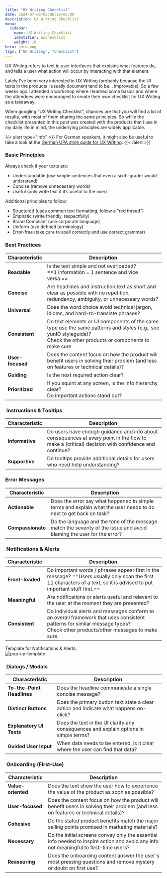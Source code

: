 ```yaml
---
title: "UX Writing Checklist"
date: 2024-07-05T08:06:25+06:00
description: UX Writing Checklist
menu:
  sidebar:
    name: UX Writing Checklist
    identifier: uxchecklist
    weight: 10
hero: hero.png
tags: ["UX Writing", "Checklist"]
---
```


UX Writing refers to text in user interfaces that explains what features do, and tells a user what action will occur by interacting with that element.

Lately I've been very interested in UX Writing (probably because the UI texts in the products I usually document tend to be... improvable). So a few weeks ago I attended a workshop where I learned some basics and where the attendees were encouraged to create their own checklist for UX Writing as a takeaway.

When googling "UX Writing Checklist", chances are that you will find a lot of results, with most of them sharing the same principles. So while the checklist presented in this post was created with the products that *I* use in my daily life in mind, the underlying principles are widely applicable.

{{< alert type="info" >}}
For German speakers, it might also be useful to take a look at the [German UPA style guide for UX Writing](https://germanupa.de/sites/default/files/2024-01/leitfaden_ux-writing_heuristiken_v1.01_0.pdf).
{{< /alert >}}

### Basic Principles 
Always check if your texts are:

- Understandable (use simple sentences that even a sixth-grader would understand)
- Concise (remove unnecessary words)
- Useful (only write text if it’s useful to the user)

Additional principles to follow:
- Structured (uses common text formatting, follow a "red thread")
- Emphatic (write friendly, respectfully)
- Brand Compliant (use corporate language)
- Uniform (use defined terminology)
- Error-free (take care to spell correctly and use correct grammar)

### Best Practices

|Characteristic|Description|
|---|---|
|**Readable**|Is the text simple and not overloaded?  <br>==1 information = 1 sentence and vice versa.==|
|**Concise**|Are headlines and instruction text as short and clear as possible with no repetition, redundancy, ambiguity, or unnecessary words?|
|**Universal**|Does the word choice avoid technical jargon, idioms, and hard-to-translate phrases?|
|**Consistent**|Do text elements or UI components of the same type use the same patterns and styles (e.g., see yunIO styleguide)?  <br>Check the other products or components to make sure.|
|**User-focused**|Does the content focus on how the product will benefit users in solving their problem (and less on features or technical details)?|
|**Guiding**|Is the next required action clear?|
|**Prioritized**|If you squint at any screen, is the info hierarchy clear?  <br>Do important actions stand out?|

###  Instructions & Tooltips

|Characteristic|Description|
|---|---|
|**Informative**|Do users have enough guidance and info about consequences at every point in the flow to make a (critical) decision with confidence and continue?|
|**Supportive**|Do tooltips provide additional details for users who need help understanding?|

### Error Messages

|Characteristic|Description|
|---|---|
|**Actionable**|Does the error say what happened in simple terms and explain what the user needs to do next to get back on task?|
|**Compassionate**|Do the language and the tone of the message match the severity of the issue and avoid blaming the user for the error?|

###  Notifications & Alerts

|Characteristic|Description|
|---|---|
|**Front-loaded**|Do important words / phrases appear first in the message? ==Users usually only scan the first 11 characters of a text, so it is advised to put important stuff first.==|
|**Meaningful**|Are notifications or alerts useful and relevant to the user at the moment they are presented?|
|**Consistent**|Do individual alerts and messages conform to an overall framework that uses consistent patterns for similar message types?  <br>Check other products/other messages to make sure.|


Template for Notifications & Alerts:<br>
![pop-up-template](https://helpcenter.theobald-software.com/assets/images/ui-style-guide/pop-up-template.png)


###  Dialogs / Modals

|Characteristic|Description|
|---|---|
|**To-the-Point Headlines**|Does the headline communicate a single concise message?|
|**Distinct Buttons**|Does the primary button text state a clear action and indicate what happens on-click?|
|**Explanatory UI Texts**|Does the text in the UI clarify any consequences and explain options in simple terms?|
|**Guided User Input**|When data needs to be entered, is it clear where the user can find that data?|

###  Onboarding (First-Use)

|Characteristic|Description|
|---|---|
|**Value-oriented**|Does the text show the user how to experience the value of the product as soon as possible?|
|**User-focused**|Does the content focus on how the product will benefit users in solving their problem (and less on features or technical details)?|
|**Cohesive**|Do the stated product benefits match the major selling points promised in marketing materials?|
|**Necessary**|Do the initial screens convey only the essential info needed to inspire action and avoid any info not meaningful to first-time users?|
|**Reassuring**|Does the onboarding content answer the user's most pressing questions and remove mystery or doubt on first use?|
